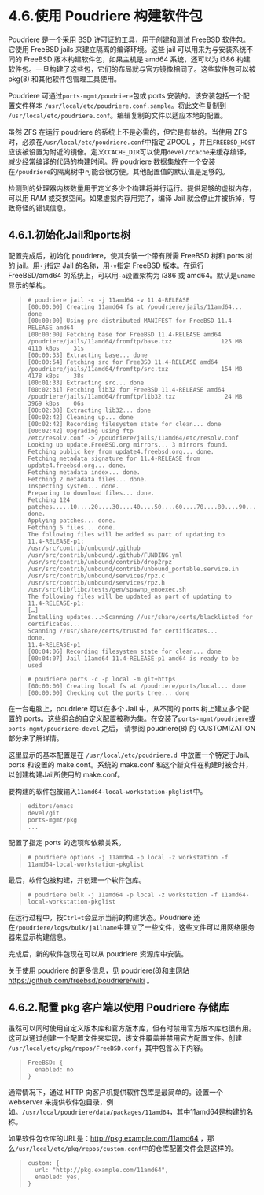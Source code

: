 # 4.6.使用 Poudriere 构建软件包

Poudriere 是一个采用 BSD 许可证的工具，用于创建和测试 FreeBSD 软件包。它使用 FreeBSD jails 来建立隔离的编译环境。这些 jail 可以用来为与安装系统不同的 FreeBSD 版本构建软件包，如果主机是 amd64 系统，还可以为 i386 构建软件包。一旦构建了这些包，它们的布局就与官方镜像相同了。这些软件包可以被 pkg(8) 和其他软件包管理工具使用。

Poudriere 可通过`ports-mgmt/poudriere`包或 ports 安装的。该安装包括一个配置文件样本 `/usr/local/etc/poudriere.conf.sample`。将此文件复制到 `/usr/local/etc/poudriere.conf`。编辑复制的文件以适应本地的配置。

虽然 ZFS 在运行 poudriere 的系统上不是必需的，但它是有益的。当使用 ZFS 时，必须在`/usr/local/etc/poudriere.conf`中指定 ZPOOL ，并且`FREEBSD_HOST`应该被设置为附近的镜像。定义`CCACHE_DIR`可以使用`devel/ccache`来缓存编译，减少经常编译的代码的构建时间。将 poudriere 数据集放在一个安装在`/poudriere`的隔离树中可能会很方便。其他配置值的默认值是足够的。

检测到的处理器内核数量用于定义多少个构建将并行运行。提供足够的虚拟内存，可以用 RAM 或交换空间。如果虚拟内存用完了，编译 Jail 就会停止并被拆掉，导致奇怪的错误信息。

##  4.6.1.初始化Jail和ports树

配置完成后，初始化 poudriere，使其安装一个带有所需 FreeBSD 树和 ports 树的 jail。用`-j`指定 Jail 的名称，用`-v`指定 FreeBSD 版本。在运行 FreeBSD/amd64 的系统上，可以用`-a`设置架构为 i386 或 amd64。默认是`uname`显示的架构。

>```
># poudriere jail -c -j 11amd64 -v 11.4-RELEASE
>[00:00:00] Creating 11amd64 fs at /poudriere/jails/11amd64... done
>[00:00:00] Using pre-distributed MANIFEST for FreeBSD 11.4-RELEASE amd64
>[00:00:00] Fetching base for FreeBSD 11.4-RELEASE amd64
>/poudriere/jails/11amd64/fromftp/base.txz              125 MB 4110 kBps    31s
>[00:00:33] Extracting base... done
>[00:00:54] Fetching src for FreeBSD 11.4-RELEASE amd64
>/poudriere/jails/11amd64/fromftp/src.txz               154 MB 4178 kBps    38s
>[00:01:33] Extracting src... done
>[00:02:31] Fetching lib32 for FreeBSD 11.4-RELEASE amd64
>/poudriere/jails/11amd64/fromftp/lib32.txz              24 MB 3969 kBps    06s
>[00:02:38] Extracting lib32... done
>[00:02:42] Cleaning up... done
>[00:02:42] Recording filesystem state for clean... done
>[00:02:42] Upgrading using ftp
>/etc/resolv.conf -> /poudriere/jails/11amd64/etc/resolv.conf
>Looking up update.FreeBSD.org mirrors... 3 mirrors found.
>Fetching public key from update4.freebsd.org... done.
>Fetching metadata signature for 11.4-RELEASE from update4.freebsd.org... done.
>Fetching metadata index... done.
>Fetching 2 metadata files... done.
>Inspecting system... done.
>Preparing to download files... done.
>Fetching 124 patches.....10....20....30....40....50....60....70....80....90....100....110....120.. done.
>Applying patches... done.
>Fetching 6 files... done.
>The following files will be added as part of updating to
>11.4-RELEASE-p1:
>/usr/src/contrib/unbound/.github
>/usr/src/contrib/unbound/.github/FUNDING.yml
>/usr/src/contrib/unbound/contrib/drop2rpz
>/usr/src/contrib/unbound/contrib/unbound_portable.service.in
>/usr/src/contrib/unbound/services/rpz.c
>/usr/src/contrib/unbound/services/rpz.h
>/usr/src/lib/libc/tests/gen/spawnp_enoexec.sh
>The following files will be updated as part of updating to
>11.4-RELEASE-p1:
>[…]
>Installing updates...>Scanning //usr/share/certs/blacklisted for certificates...
>Scanning //usr/share/certs/trusted for certificates...
 >done.
>11.4-RELEASE-p1
>[00:04:06] Recording filesystem state for clean... done
>[00:04:07] Jail 11amd64 11.4-RELEASE-p1 amd64 is ready to be used
>```

>```
># poudriere ports -c -p local -m git+https
>[00:00:00] Creating local fs at /poudriere/ports/local... done
>[00:00:00] Checking out the ports tree... done
>```

在一台电脑上，poudriere 可以在多个 Jail 中，从不同的 ports 树上建立多个配置的 ports。这些组合的自定义配置被称为集。在安装了`ports-mgmt/poudriere`或`ports-mgmt/poudriere-devel` 之后， 请参阅 poudriere(8) 的 CUSTOMIZATION 部分来了解详情。

这里显示的基本配置是在 `/usr/local/etc/poudriere.d `中放置一个特定于Jail、ports 和设置的 make.conf。系统的 make.conf 和这个新文件在构建时被合并，以创建构建Jail所使用的 make.conf。

要构建的软件包被输入`11amd64-local-workstation-pkglist`中。

>```
>editors/emacs
>devel/git
>ports-mgmt/pkg
>...
>```

配置了指定 ports 的选项和依赖关系。

>```
># poudriere options -j 11amd64 -p local -z workstation -f 11amd64-local-workstation-pkglist
>```

最后，软件包被构建，并创建一个软件包库。

>```
># poudriere bulk -j 11amd64 -p local -z workstation -f 11amd64-local-workstation-pkglist
>```

在运行过程中，按`Ctrl+t`会显示当前的构建状态。Poudriere 还在`/poudriere/logs/bulk/jailname`中建立了一些文件，这些文件可以用网络服务器来显示构建信息。

完成后，新的软件包现在可以从 poudriere 资源库中安装。

关于使用 poudriere 的更多信息，见 poudriere(8)和主网站 https://github.com/freebsd/poudriere/wiki 。

## 4.6.2.配置 pkg 客户端以使用 Poudriere 存储库

虽然可以同时使用自定义版本库和官方版本库，但有时禁用官方版本库也很有用。这可以通过创建一个配置文件来实现，该文件覆盖并禁用官方配置文件。创建 `/usr/local/etc/pkg/repos/FreeBSD.conf`，其中包含以下内容。

>```
>FreeBSD: {
>	enabled: no
>}
>```

通常情况下，通过 HTTP 向客户机提供软件包库是最简单的。设置一个 webserver 来提供软件包目录，例如。`/usr/local/poudriere/data/packages/11amd64`，其中11amd64是构建的名称。

如果软件包仓库的URL是：http://pkg.example.com/11amd64 ，那么`/usr/local/etc/pkg/repos/custom.conf`中的仓库配置文件会是这样的。

>```
>custom: {
>	url: "http://pkg.example.com/11amd64",
>	enabled: yes,
>}
>```



